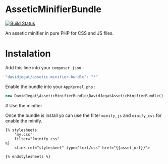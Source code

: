 AsseticMinifierBundle
=====================

[![Build Status](https://travis-ci.org/davidjegat/AsseticMinifierBundle.png)](https://travis-ci.org/davidjegat/AsseticMinifierBundle)

An assetic minifier in pure PHP for CSS and JS files.

# Instalation

Add this line into your `composer.json` :

```javascript
"davidjegat/assetic-minifier-bundle": "*"
```

Enable the bundle into your `AppKernel.php` :


```php
new DavidJegat\AsseticMinifierBundle\DavidJegatAsseticMinifierBundle()
```

# Use the minifier

Once the bundle is install yo can use the filter `minify_js` and `minify_css` for enable the minify.

```html+jinja
{% stylesheets 
	'my.css'
	filter="?minify_css"
%}
	<link rel="stylesheet" type="text/css" href="{{asset_url}}">

{% endstylesheets %}
```